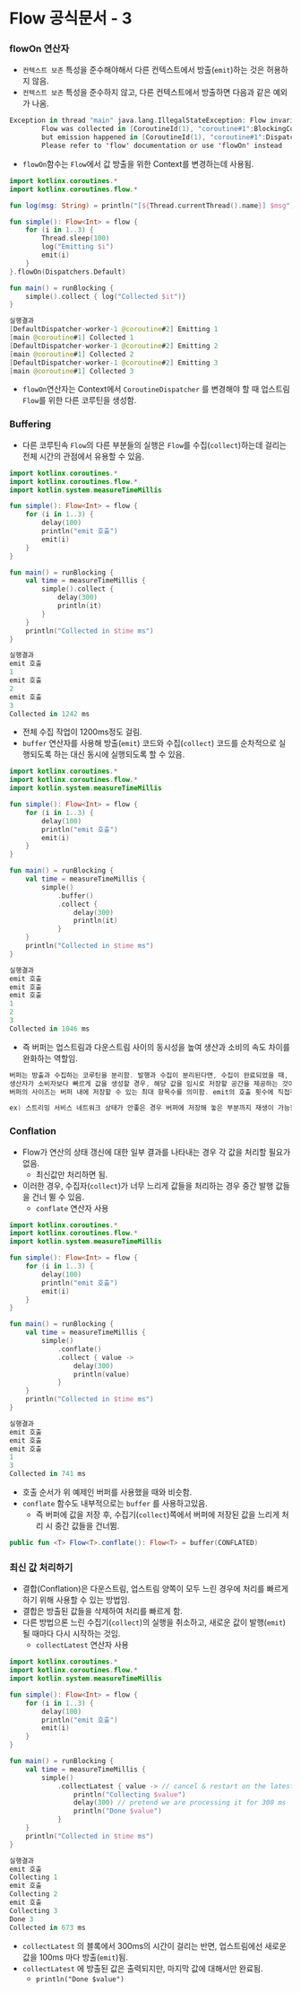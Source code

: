 # Flow 공식문서 - 3

### flowOn 연산자

- `컨텍스트 보존` 특성을 준수해야해서 다른 컨텍스트에서 방출(`emit`)하는 것은 허용하지 않음.
- `컨텍스트 보존` 특성을 준수하지 않고, 다른 컨텍스트에서 방출하면 다음과 같은 예외가 나옴.

```kotlin
Exception in thread "main" java.lang.IllegalStateException: Flow invariant is violated:
		Flow was collected in [CoroutineId(1), "coroutine#1":BlockingCoroutine{Active}@2b4a1161, BlockingEventLoop@338da300],
		but emission happened in [CoroutineId(1), "coroutine#1":DispatchedCoroutine{Active}@1178e2a5, Dispatchers.Default].
		Please refer to 'flow' documentation or use 'flowOn' instead
```

- `flowOn`함수는 `Flow`에서 값 방출을 위한 Context를 변경하는데 사용됨.

```kotlin
import kotlinx.coroutines.*
import kotlinx.coroutines.flow.*

fun log(msg: String) = println("[${Thread.currentThread().name}] $msg")

fun simple(): Flow<Int> = flow {
    for (i in 1..3) {
        Thread.sleep(100)
        log("Emitting $i")
        emit(i)
    }
}.flowOn(Dispatchers.Default)

fun main() = runBlocking {
    simple().collect { log("Collected $it")}
}

실행결과
[DefaultDispatcher-worker-1 @coroutine#2] Emitting 1
[main @coroutine#1] Collected 1
[DefaultDispatcher-worker-1 @coroutine#2] Emitting 2
[main @coroutine#1] Collected 2
[DefaultDispatcher-worker-1 @coroutine#2] Emitting 3
[main @coroutine#1] Collected 3
```

- `flowOn`연산자는 Context에서 `CoroutineDispatcher` 를 변경해야 할 때 업스트림 `Flow`를 위한 다른 코루틴을 생성함.

### Buffering

- 다른 코루틴속 `Flow`의 다른 부분들의 실행은 `Flow`를 수집(`collect`)하는데 걸리는 전체 시간의 관점에서 유용할 수 있음.

```kotlin
import kotlinx.coroutines.*
import kotlinx.coroutines.flow.*
import kotlin.system.measureTimeMillis

fun simple(): Flow<Int> = flow {
    for (i in 1..3) {
        delay(100)
        println("emit 호출")
        emit(i)
    }
}

fun main() = runBlocking {
    val time = measureTimeMillis {
        simple().collect {
            delay(300)
            println(it)
        }
    }
    println("Collected in $time ms")
}

실행결과
emit 호출
1
emit 호출
2
emit 호출
3
Collected in 1242 ms
```

- 전체 수집 작업이 1200ms정도 걸림.
- `buffer` 연산자를 사용해 방출(`emit`) 코드와 수집(`collect`) 코드를 순차적으로 실행되도록 하는 대신 동시에 실행되도록 할 수 있음.

```kotlin
import kotlinx.coroutines.*
import kotlinx.coroutines.flow.*
import kotlin.system.measureTimeMillis

fun simple(): Flow<Int> = flow {
    for (i in 1..3) {
        delay(100)
        println("emit 호출")
        emit(i)
    }
}

fun main() = runBlocking {
    val time = measureTimeMillis {
        simple()
            .buffer()
            .collect {
                delay(300)
                println(it)
            }
    }
    println("Collected in $time ms")
}

실행결과
emit 호출
emit 호출
emit 호출
1
2
3
Collected in 1046 ms
```

- 즉 버퍼는 업스트림과 다운스트림 사이의 동시성을 높여 생산과 소비의 속도 차이를 완화하는 역할임.

```kotlin
버퍼는 방출과 수집하는 코루틴을 분리함. 발행과 수집이 분리된다면, 수집이 완료되었을 때, 방출에 대한 delay없이 바로 방출이 가능함.
생산자가 소비자보다 빠르게 값을 생성할 경우, 해당 값을 임시로 저장할 공간을 제공하는 것이 주 목적임.
버퍼의 사이즈는 버퍼 내에 저장할 수 있는 최대 항목수를 의미함. emit의 호출 횟수에 직접적인 제한을 뜻하는 건 아님.

ex) 스트리밍 서비스 네트워크 상태가 안좋은 경우 버퍼에 저장해 놓은 부분까지 재생이 가능함.
```
### Conflation

- Flow가 연산의 상태 갱신에 대한 일부 결과를 나타내는 경우 각 값을 처리할 필요가 없음.
    - 최신값만 처리하면 됨.
- 이러한 경우, 수집자(`collect`)가 너무 느리게 값들을 처리하는 경우 중간 발행 값들을 건너 뛸 수 있음.
    - `conflate` 연산자 사용

```kotlin
import kotlinx.coroutines.*
import kotlinx.coroutines.flow.*
import kotlin.system.measureTimeMillis

fun simple(): Flow<Int> = flow {
    for (i in 1..3) {
        delay(100)
        println("emit 호출")
        emit(i)
    }
}

fun main() = runBlocking {
    val time = measureTimeMillis {
        simple()
            .conflate() 
            .collect { value ->
                delay(300) 
                println(value)
            }
    }
    println("Collected in $time ms")
}

실행결과
emit 호출
emit 호출
emit 호출
1
3
Collected in 741 ms
```

- 호출 순서가 위 예제인 버퍼를 사용했을 때와 비슷함.
- `conflate` 함수도 내부적으로는 `buffer` 를 사용하고있음.
    - 즉 버퍼에 값을 저장 후, 수집기(`collect`)쪽에서 버퍼에 저장된 값을 느리게 처리 시 중간 값들을 건너뜀.

```kotlin
public fun <T> Flow<T>.conflate(): Flow<T> = buffer(CONFLATED)
```

### 최신 값 처리하기

- 결합(Conflation)은 다운스트림, 업스트림 양쪽이 모두 느린 경우에 처리를 빠르게 하기 위해 사용할 수 있는 방법임.
- 결합은 방출된 값들을 삭제하여 처리를 빠르게 함.
- 다른 방법으론 느린 수집기(`collect`)의 실행을 취소하고, 새로운 값이 발행(`emit`)될 때마다 다시 시작하는 것임.
    - `collectLatest` 연산자 사용

```kotlin
import kotlinx.coroutines.*
import kotlinx.coroutines.flow.*
import kotlin.system.measureTimeMillis

fun simple(): Flow<Int> = flow {
    for (i in 1..3) {
        delay(100)
        println("emit 호출")
        emit(i)
    }
}

fun main() = runBlocking {
    val time = measureTimeMillis {
        simple()
            .collectLatest { value -> // cancel & restart on the latest value
                println("Collecting $value")
                delay(300) // pretend we are processing it for 300 ms
                println("Done $value")
            }
    }
    println("Collected in $time ms")
}

실행결과
emit 호출
Collecting 1
emit 호출
Collecting 2
emit 호출
Collecting 3
Done 3
Collected in 673 ms
```

- `collectLatest` 의 블록에서 300ms의 시간이 걸리는 반면, 업스트림에선 새로운 값을 100ms 마다 방출(`emit`)됨.
- `collectLatest` 에 방출된 값은 출력되지만, 마지막 값에 대해서만 완료됨.
    - `println("Done $value")`
